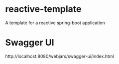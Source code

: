 # reactive-template
A template for a reactive spring-boot application

# Swagger UI
http://localhost:8080/webjars/swagger-ui/index.html

